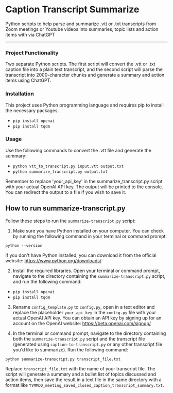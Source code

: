 # Caption Transcript Summarize
 Python scripts to help parse and summarize .vtt or .txt transcripts from Zoom meetings or Youtube videos into summaries, topic lists and action items with via ChatGPT

---
### Project Functionality
Two separate Python scripts. The first script will convert the .vtt or .txt caption file into a plain text transcript, and the second script will parse the transcript into 2000-character chunks and generate a summary and action items using ChatGPT.

### Installation
This project uses Python programming language and requires pip to install the necessary packages. 

* ```pip install openai```
* ```pip install tqdm```

### Usage
Use the following commands to convert the .vtt file and generate the summary:

* ```python vtt_to_transcript.py input.vtt output.txt```
* ```python summarize_transcript.py output.txt```

Remember to replace 'your_api_key' in the summarize_transcript.py script with your actual OpenAI API key. The output will be printed to the console. You can redirect the output to a file if you wish to save it.
 
## How to run summarize-transcript.py

Follow these steps to run the `summarize-transcript.py` script:

1. Make sure you have Python installed on your computer. You can check by running the following command in your terminal or command prompt:

```python --version```

If you don't have Python installed, you can download it from the official website: https://www.python.org/downloads/

2. Install the required libraries. Open your terminal or command prompt, navigate to the directory containing the `summarize-transcript.py` script, and run the following command:

* ```pip install openai```
* ```pip install tqdm```

3. Rename `config_template.py` to `config.py`, open in a text editor and replace the placeholder `your_api_key` in the `config.py` file with your actual OpenAI API key. You can obtain an API key by signing up for an account on the OpenAI website: https://beta.openai.com/signup/

4. In the terminal or command prompt, navigate to the directory containing both the `summarize-transcript.py` script and the transcript file (generated using `caption-to-transcript.py` or any other transcript file you'd like to summarize). Run the following command:

```python summarize-transcript.py transcript_file.txt```

Replace `transcript_file.txt` with the name of your transcript file. The script will generate a summary and a bullet list of topics discussed and action items, then save the result in a text file in the same directory with a format like `YYMMDD_meeting_saved_closed_caption_transcript_summary.txt`.

